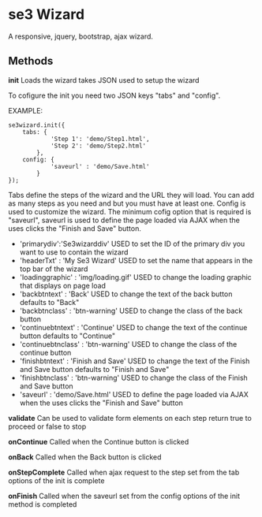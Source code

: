 # se3 Wizard

A responsive, jquery, bootstrap, ajax wizard.

## Methods

**init**
Loads the wizard takes JSON used to setup the wizard

To cofigure the init you need two JSON keys "tabs" and "config".

EXAMPLE:
```
se3wizard.init({
	tabs: {
			'Step 1': 'demo/Step1.html',
			'Step 2': 'demo/Step2.html'
		},
	config: {
			'saveurl' : 'demo/Save.html'
		}
});
```

Tabs define the steps of the wizard and the URL they will load. You can add as many steps as you need and but you must have at least one.
Config is used to customize the wizard. The minimum cofig option that is required is "saveurl", saveurl is used to define the page loaded via AJAX when the uses clicks the "Finish and Save" button.

* 'primarydiv':'Se3wizarddiv' USED to set the ID of the primary div you want to use to contain the wizard
* 'headerTxt' : 'My Se3 Wizard' USED to set the name that appears in the top bar of the wizard
* 'loadinggraphic' : 'img/loading.gif' USED to change the loading graphic that displays on page load
* 'backbtntext' : 'Back' USED to change the text of the back button defaults to "Back"
* 'backbtnclass' : 'btn-warning' USED to change the class of the back button
* 'continuebtntext' : 'Continue' USED to change the text of the continue button defaults to "Continue"
* 'continuebtnclass' : 'btn-warning' USED to change the class of the continue button
* 'finishbtntext' : 'Finish and Save' USED to change the text of the Finish and Save button defaults to "Finish and Save"
* 'finishbtnclass' : 'btn-warning' USED to change the class of the Finish and Save button
* 'saveurl' : 'demo/Save.html' USED to define the page loaded via AJAX when the uses clicks the "Finish and Save" button

**validate**
Can be used to validate form elements on each step return true to proceed or false to stop

**onContinue**
Called when the Continue button is clicked

**onBack**
Called when the Back button is clicked

**onStepComplete**
Called when ajax request to the step set from the tab options of the init is complete

**onFinish**
Called when the saveurl set from the config options of the init method is completed
